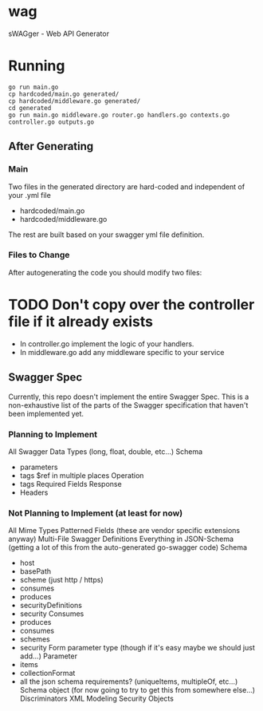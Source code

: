 # wag
sWAGger - Web API Generator

# Running
```
go run main.go
cp hardcoded/main.go generated/
cp hardcoded/middleware.go generated/
cd generated
go run main.go middleware.go router.go handlers.go contexts.go controller.go outputs.go
```

## After Generating

### Main
Two files in the generated directory are hard-coded and independent of your .yml file
- hardcoded/main.go
- hardcoded/middleware.go

The rest are built based on your swagger yml file definition.

### Files to Change
After autogenerating the code you should modify two files:
# TODO Don't copy over the controller file if it already exists
- In controller.go implement the logic of your handlers.
- In middleware.go add any middleware specific to your service


## Swagger Spec

Currently, this repo doesn't implement the entire Swagger Spec. This is a non-exhaustive list of the parts of the Swagger specification that haven't been implemented yet.

### Planning to Implement
All Swagger Data Types (long, float, double, etc...)
Schema
  - parameters
  - tags
$ref in multiple places
Operation
  - tags
Required Fields
Response
  - Headers

### Not Planning to Implement (at least for now)
All Mime Types
Patterned Fields (these are vendor specific extensions anyway)
Multi-File Swagger Definitions
Everything in JSON-Schema (getting a lot of this from the auto-generated go-swagger code)
Schema
  - host
  - basePath
  - scheme (just http / https)
  - consumes
  - produces
  - securityDefinitions
  - security
Consumes
  - produces
  - consumes
  - schemes
  - security
Form parameter type (though if it's easy maybe we should just add...)
Parameter
  - items
  - collectionFormat
  - all the json schema requirements? (uniqueItems, multipleOf, etc...)
Schema object (for now going to try to get this from somewhere else...)
Discriminators
XML Modeling
Security Objects

